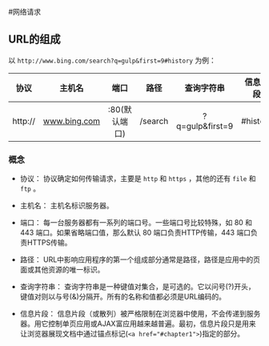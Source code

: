 #网络请求

## URL的组成

以 `http://www.bing.com/search?q=gulp&first=9#history` 为例：  

| 协议 | 主机名 | 端口 | 路径 | 查询字符串 | 信息片段 |
| :---: | :---: | :---: | :---: | :---: | :---: |
| http:// | www.bing.com | :80(默认端口) | /search | ?q=gulp&first=9 | #history |  

### 概念

* 协议： 协议确定如何传输请求，主要是 `http` 和 `https` ，其他的还有 `file` 和 `ftp` 。

* 主机名： 主机名标识服务器。

* 端口： 每一台服务器都有一系列的端口号。一些端口号比较特殊，如 80 和 443 端口。如果省略端口值，那么默认 80 端口负责HTTP传输，443 端口负责HTTPS传输。

* 路径： URL中影响应用程序的第一个组成部分通常是路径，路径是应用中的页面或其他资源的唯一标识。

* 查询字符串： 查询字符串是一种键值对集合，是可选的。它以问号(?)开头，键值对则以与号(&)分隔开。所有的名称和值都必须是URL编码的。

* 信息片段： 信息片段（或散列）被严格限制在浏览器中使用，不会传递到服务器。用它控制单页应用或AJAX富应用越来越普遍。最初，信息片段只是用来让浏览器展现文档中通过锚点标记(`<a href="#chapter1">`)指定的部分。
